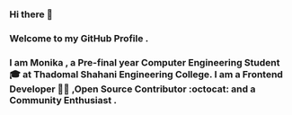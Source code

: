 ### Hi there 👋
### Welcome to my GitHub Profile .

### I am Monika , a Pre-final year Computer Engineering Student :mortar_board: at Thadomal Shahani Engineering College. I am a Frontend Developer 👩‍💻 ,Open Source Contributor :octocat: and a Community Enthusiast .
<!--
**m-code12/m-code12** is a ✨ _special_ ✨ repository because its `README.md` (this file) appears on your GitHub profile.

Here are some ideas to get you started:

- 🔭 I’m currently working on ...
- 🌱 I’m currently learning ...
- 👯 I’m looking to collaborate on ...
- 🤔 I’m looking for help with ...
- 💬 Ask me about ...
- 📫 How to reach me: ...
- 😄 Pronouns: ...
- ⚡ Fun fact: ...
-->
